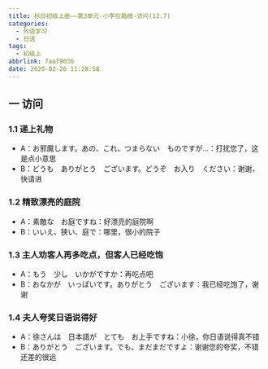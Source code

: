```yaml
---
title: 标日初级上册——第3单元-小李在箱根-访问(12.7)
categories:
  - 外语学习
  - 日语
tags:
  - 初级上
abbrlink: 7aaf9036
date: 2020-02-26 11:28:58
---
```

## 一 访问

### 1.1 递上礼物

* A：お邪魔します。あの、これ、つまらない　ものですが...：打扰您了，这是点小意思
* B：どうも　ありがとう　ございます。どうぞ　お入り　ください：谢谢，快请进

<!--more-->

### 1.2 精致漂亮的庭院

* A：素敵な　お庭ですね：好漂亮的庭院啊
* B：いいえ、狭い、庭で：哪里，很小的院子

### 1.3 主人劝客人再多吃点，但客人已经吃饱

* A：もう　少し　いかがですか：再吃点吧
* B：おなかが　いっぱいです。ありがとう　ございます：我已经吃饱了，谢谢

### 1.4 夫人夸奖日语说得好

* A：徐さんは　日本語が　とても　お上手ですね：小徐，你日语说得真不错
* B：ありがとう　ございます。でも、まだまだですよ：谢谢您的夸奖，不错还差的很远

